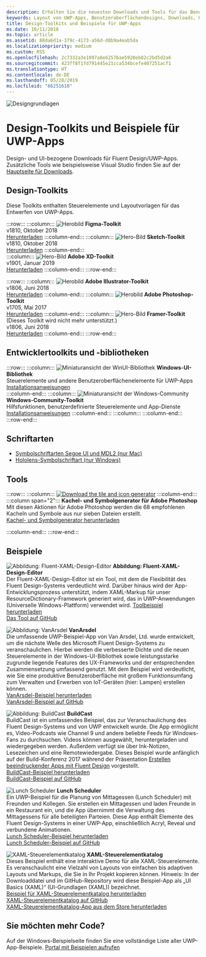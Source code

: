 ```yaml
---
description: Erhalten Sie die neuesten Downloads und Tools für das Benutzeroberflächenlayout und Steuerelementdesign für UWP-Apps.
keywords: Layout von UWP-Apps, Benutzeroberflächendesigns, Downloads, UWP-Tools
title: Design-Toolkits und Beispiele für UWP-Apps
ms.date: 10/11/2018
ms.topic: article
ms.assetid: 88da6d1a-379c-4173-a56d-d8b9a4eab5da
ms.localizationpriority: medium
ms.custom: RS5
ms.openlocfilehash: 2c7332a3e1097a8e62576ae5920eb82c2bd5d2a6
ms.sourcegitcommit: 423ff8f1fd791445e21cca534bcefe407251acf1
ms.translationtype: HT
ms.contentlocale: de-DE
ms.lasthandoff: 05/28/2019
ms.locfileid: "66251610"
---
```

![Designgrundlagen](../images/downloads-2x.png)

# <a name="design-toolkits-and-samples-for-uwp-apps"></a>Design-Toolkits und Beispiele für UWP-Apps
 
Design- und UI-bezogene Downloads für Fluent Design/UWP-Apps. Zusätzliche Tools wie beispielsweise Visual Studio finden Sie auf der <a href="https://developer.microsoft.com/downloads">Hauptseite für Downloads</a>. 


## <a name="design-toolkits"></a>Design-Toolkits

Diese Toolkits enthalten Steuerelemente und Layoutvorlagen für das Entwerfen von UWP-Apps.

:::row:::
    :::column:::
![Herobild](images/figma.png)
<b>Figma-Toolkit</b><br>
v1810, Oktober 2018<br>
<a href="https://aka.ms/figmatoolkit">Herunterladen</a>
    :::column-end:::
    :::column:::
![Hero-Bild](images/sketch.png)
<b>Sketch-Toolkit</b><br>
v1810, Oktober 2018<br>
<a href="https://aka.ms/sketchtoolkit">Herunterladen</a>
    :::column-end:::    
    :::column:::
![Hero-Bild](images/adobe-xd.png)
<b>Adobe XD-Toolkit</b><br>
v1901, Januar 2019<br>
<a href="https://aka.ms/adobexdtoolkit">Herunterladen</a>
    :::column-end:::
:::row-end:::

:::row:::
    :::column:::
![Herobild](images/adobe-illustrator.png)
<b>Adobe Illustrator-Toolkit</b><br>
v1806, Juni 2018<br>
<a href="https://aka.ms/adobeillustratortoolkit">Herunterladen</a>
    :::column-end:::
    :::column:::
![Herobild](images/adobe-photoshop.png)
<b>Adobe Photoshop-Toolkit</b><br>
v1705, Mai 2017<br>
<a href="https://aka.ms/adobephotoshoptoolkit">Herunterladen</a>
    :::column-end:::
    :::column:::
![Hero-Bild](images/framer.png)
<b>Framer-Toolkit</b><br>
(Dieses Toolkit wird nicht mehr unterstützt.)<br/>
v1806, Juni 2018<br>
<a href="https://aka.ms/framertoolkit">Herunterladen</a>
    :::column-end:::
:::row-end:::

## <a name="developer-toolkits-and-libraries"></a>Entwicklertoolkits und -bibliotheken

:::row:::
    :::column:::
![Miniaturansicht der WinUI-Bibliothek](images/WinUI-library.png)
<b>Windows-UI-Bibliothek</b><br>
Steuerelemente und andere Benutzeroberflächenelemente für UWP-Apps<br/>
<a href="/uwp/toolkits/winui/getting-started">Installationsanweisungen</a><br/>
    :::column-end:::
    :::column:::
![Miniaturansicht der Windows-Community](images/Windows-community-toolkit.png)
<b>Windows-Community-Toolkit</b><br>
Hilfsfunktionen, benutzerdefinierte Steuerelemente und App-Dienste<br />
<a href="/windows/uwpcommunitytoolkit/getting-started">Installationsanweisungen</a>
    :::column-end:::
    :::column:::
    :::column-end:::
:::row-end:::

## <a name="fonts"></a>Schriftarten

* <a href="https://aka.ms/SegoeFonts">Symbolschriftarten Segoe UI und MDL2 (nur Mac)</a>
* <a href="https://aka.ms/hololensiconfont">Hololens-Symbolschriftart (nur Windows)</a>

## <a name="tools"></a>Tools

:::row:::
    :::column:::
        <a href="https://go.microsoft.com/fwlink/p/?LinkId=760394"><img src="images/tile-icon-generator.png" alt="Download the tile and icon generator"/></a>
    :::column-end:::
    :::column span="2":::
      **Kachel- und Symbolgenerator für Adobe Photoshop** Mit diesen Aktionen für Adobe Photoshop werden die 68 empfohlenen Kacheln und Symbole aus nur sieben Dateien erstellt. <br/><a href="https://go.microsoft.com/fwlink/p/?LinkId=760394">Kachel- und Symbolgenerator herunterladen</a></p>
    :::column-end:::
:::row-end:::

    
## <a name="samples"></a>Beispiele

![Abbildung: Fluent-XAML-Design-Editor](images/XamlThemeEditor_screenshot.png)
**Abbildung: Fluent-XAML-Design-Editor**<br>
Der Fluent-XAML-Design-Editor ist ein Tool, mit dem die Flexibilität des Fluent Design-Systems verdeutlicht wird. Darüber hinaus wird der App-Entwicklungsprozess unterstützt, indem XAML-Markup für unser ResourceDictionary-Framework generiert wird, das in UWP-Anwendungen (Universelle Windows-Plattform) verwendet wird.
<a href="https://github.com/Microsoft/fluent-xaml-theme-editor/archive/master.zip">Toolbeispiel herunterladen</a> <br><a href="https://github.com/Microsoft/fluent-xaml-theme-editor">Das Tool auf GitHub</a>

![Abbildung: VanArsdel](images/VanArsdel_Screenshot.png)
**VanArsdel**<br>
Die umfassende UWP-Beispiel-App von Van Arsdel, Ltd. wurde entwickelt, um die nächste Welle des Microsoft Fluent Design-Systems zu veranschaulichen. Hierbei werden die verbesserte Dichte und die neuen Steuerelemente in der <a herf="https://docs.microsoft.com/uwp/toolkits/winui/">Windows-UI-Bibliothek</a> sowie leistungsstarke zugrunde liegende Features des UX-Frameworks und der entsprechenden Zusammensetzung umfassend genutzt. Mit dem Beispiel wird verdeutlicht, wie Sie eine produktive Benutzeroberfläche mit großem Funktionsumfang zum Verwalten und Erwerben von IoT-Geräten (hier: Lampen) erstellen können.<br>
<a href="https://github.com/Microsoft/VanArsdel/archive/master.zip">VanArsdel-Beispiel herunterladen</a> <br><a href="https://github.com/microsoft/vanarsdel">VanArsdel-Beispiel auf GitHub</a>

![Abbildung: BuildCast](images/buildcast.png)
**BuildCast**<br>
BuildCast ist ein umfassendes Beispiel, das zur Veranschaulichung des Fluent Design-Systems und von UWP entwickelt wurde. Die App ermöglicht es, Video-Podcasts wie Channel 9 und andere beliebte Feeds für Windows-Fans zu durchsuchen. Videos können ausgewählt, heruntergeladen und wiedergegeben werden. Außerdem verfügt sie über Ink-Notizen, Lesezeichen und eine Remotewiedergabe. Dieses Beispiel wurde anfänglich auf der Build-Konferenz 2017 während der Präsentation <a href="https://channel9.msdn.com/Events/Build/2017/B8034">Erstellen beeindruckender Apps mit Fluent Design</a> vorgestellt. <br>
<a href="https://github.com/Microsoft/BuildCast/archive/master.zip">BuildCast-Beispiel herunterladen</a> <br><a href="https://github.com/Microsoft/BuildCast">BuildCast-Beispiel auf GitHub</a>

![Lunch Scheduler](images/lunchscheduler.png)
**Lunch Scheduler**<br>
Ein UWP-Beispiel für die Planung von Mittagessen (Lunch Scheduler) mit Freunden und Kollegen. Sie erstellen ein Mittagessen und laden Freunde in ein Restaurant ein, und die App übernimmt die Verwaltung des Mittagessens für alle beteiligten Parteien. Diese App enthält Elemente des Fluent Design-Systems in einer UWP-App, einschließlich Acryl, Reveal und verbundene Animationen. <br/><a href="https://github.com/Microsoft/Windows-appsample-lunch-scheduler/archive/master.zip">Lunch Scheduler-Beispiel herunterladen</a><br/><a href="https://github.com/Microsoft/Windows-appsample-lunch-scheduler">Lunch Scheduler-Beispiel auf GitHub</a></p>  

![XAML-Steuerelementkatalog](images/xaml-controls-gallery.png)
**XAML-Steuerelementkatalog**<br>
Dieses Beispiel enthält eine interaktive Demo für alle XAML-Steuerelemente. Es veranschaulicht eine Vielzahl von Layouts von einfachen bis adaptiven Layouts und Markups, die Sie in Ihr Projekt kopieren können. Hinweis: In der Downloaddatei und im GitHub-Repository wird diese Beispiel-App als „UI Basics (XAML)“ (UI-Grundlagen (XAML)) bezeichnet. <br/><a href="https://github.com/Microsoft/Windows-universal-samples/archive/master.zip">Beispiel für XAML-Steuerelementkatalog herunterladen</a><br/><a href="https://github.com/Microsoft/Xaml-Controls-Gallery">XAML-Steuerelementkatalog auf GitHub</a> <br/><a href="https://www.microsoft.com/store/apps/9msvh128x2zt">XAML-Steuerelementkatalog-App aus dem Store herunterladen</a></p>

## <a name="want-more-code"></a>Sie möchten mehr Code?

Auf der Windows-Beispielseite finden Sie eine vollständige Liste aller UWP-App-Beispiele. <a href="https://developer.microsoft.com/samples">Portal mit Beispielen aufrufen</a>

